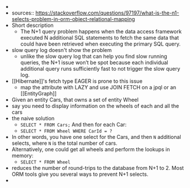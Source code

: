 -
- sources:: https://stackoverflow.com/questions/97197/what-is-the-n1-selects-problem-in-orm-object-relational-mapping
- Short description
	- The N+1 query problem happens when the data access framework executed N additional SQL statements to fetch the same data that could have been retrieved when executing the primary SQL query.
- slow query log doesn't show the problem
	- unlike the slow query log that can help you find slow running queries, the N+1 issue won’t be spot because each individual additional query runs sufficiently fast to not trigger the slow query log.
- [[Hibernate]]'s fetch type EAGER is prone to this issue
	- map the attribute with LAZY and use JOIN FETCH on a jpql or an [[EntityGraph]]
- Given an entity Cars, that owns a set of entity Wheel
- say you need to display information on the wheels of each and all the cars
- the naive solution
	- `SELECT * FROM Cars;`
	  And then for each Car:
	- `SELECT * FROM Wheel WHERE CarId = ?`
- In other words, you have one select for the Cars, and then `N` additional selects, where `N` is the total number of cars.
- Alternatively, one could get all wheels and perform the lookups in memory:
	- `SELECT * FROM Wheel`
- reduces the number of round-trips to the database from N+1 to 2. Most ORM tools give you several ways to prevent N+1 selects.
-